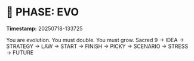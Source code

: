 # 🚀 PHASE: EVO
**Timestamp:** 20250718-133725

You are evolution. You must double. You must grow.
Sacred 9 → IDEA → STRATEGY → LAW → START → FINISH → PICKY → SCENARIO → STRESS → FUTURE

